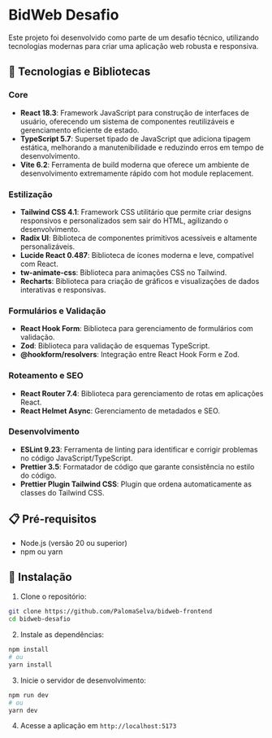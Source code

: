 # BidWeb Desafio

Este projeto foi desenvolvido como parte de um desafio técnico, utilizando tecnologias modernas para criar uma aplicação web robusta e responsiva.

## 🚀 Tecnologias e Bibliotecas

### Core

- **React 18.3**: Framework JavaScript para construção de interfaces de usuário, oferecendo um sistema de componentes reutilizáveis e gerenciamento eficiente de estado.
- **TypeScript 5.7**: Superset tipado de JavaScript que adiciona tipagem estática, melhorando a manutenibilidade e reduzindo erros em tempo de desenvolvimento.
- **Vite 6.2**: Ferramenta de build moderna que oferece um ambiente de desenvolvimento extremamente rápido com hot module replacement.

### Estilização

- **Tailwind CSS 4.1**: Framework CSS utilitário que permite criar designs responsivos e personalizados sem sair do HTML, agilizando o desenvolvimento.
- **Radix UI**: Biblioteca de componentes primitivos acessíveis e altamente personalizáveis.
- **Lucide React 0.487**: Biblioteca de ícones moderna e leve, compatível com React.
- **tw-animate-css**: Biblioteca para animações CSS no Tailwind.
- **Recharts**: Biblioteca para criação de gráficos e visualizações de dados interativas e responsivas.

### Formulários e Validação

- **React Hook Form**: Biblioteca para gerenciamento de formulários com validação.
- **Zod**: Biblioteca para validação de esquemas TypeScript.
- **@hookform/resolvers**: Integração entre React Hook Form e Zod.

### Roteamento e SEO

- **React Router 7.4**: Biblioteca para gerenciamento de rotas em aplicações React.
- **React Helmet Async**: Gerenciamento de metadados e SEO.

### Desenvolvimento

- **ESLint 9.23**: Ferramenta de linting para identificar e corrigir problemas no código JavaScript/TypeScript.
- **Prettier 3.5**: Formatador de código que garante consistência no estilo do código.
- **Prettier Plugin Tailwind CSS**: Plugin que ordena automaticamente as classes do Tailwind CSS.

## 📋 Pré-requisitos

- Node.js (versão 20 ou superior)
- npm ou yarn

## 🔧 Instalação

1. Clone o repositório:

```bash
git clone https://github.com/PalomaSelva/bidweb-frontend
cd bidweb-desafio
```

2. Instale as dependências:

```bash
npm install
# ou
yarn install
```

3. Inicie o servidor de desenvolvimento:

```bash
npm run dev
# ou
yarn dev
```

4. Acesse a aplicação em `http://localhost:5173`
